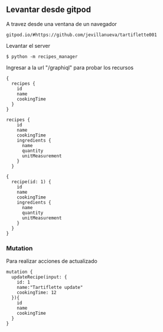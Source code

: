 ## Levantar desde gitpod
A travez desde una ventana de un navegador
```
gitpod.io/#https://github.com/jevillanueva/tartiflette001
```
Levantar el server
```
$ python -m recipes_manager
```
Ingresar a la url "/graphiql" para probar los recursos
```
{
  recipes {
    id
    name
    cookingTime
  }
}
```
```
recipes {
    id
    name
    cookingTime
    ingredients {
      name
      quantity
      unitMeasurement
    }
  }
```
```
{
  recipe(id: 1) {
    id
    name
    cookingTime
    ingredients {
      name
      quantity
      unitMeasurement
    }
  }
}
```
### Mutation
Para realizar acciones de actualizado
```
mutation {
  updateRecipe(input: {
    id: 1
    name:"Tartiflette update"
    cookingTime: 12
  }){
    id
    name
    cookingTime
  }
}
```